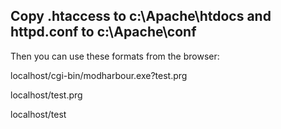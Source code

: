 ## Copy .htaccess to c:\Apache\htdocs and httpd.conf to c:\Apache\conf

Then you can use these formats from the browser:

localhost/cgi-bin/modharbour.exe?test.prg

localhost/test.prg

localhost/test
